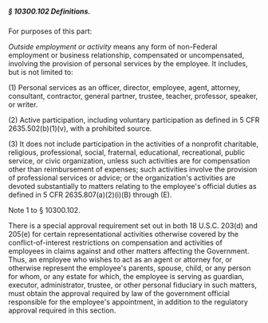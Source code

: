 ##### § 10300.102 Definitions. #####

For purposes of this part:

*Outside employment or activity* means any form of non-Federal employment or business relationship, compensated or uncompensated, involving the provision of personal services by the employee. It includes, but is not limited to:

(1) Personal services as an officer, director, employee, agent, attorney, consultant, contractor, general partner, trustee, teacher, professor, speaker, or writer.

(2) Active participation, including voluntary participation as defined in 5 CFR 2635.502(b)(1)(v), with a prohibited source.

(3) It does not include participation in the activities of a nonprofit charitable, religious, professional, social, fraternal, educational, recreational, public service, or civic organization, unless such activities are for compensation other than reimbursement of expenses; such activities involve the provision of professional services or advice; or the organization's activities are devoted substantially to matters relating to the employee's official duties as defined in 5 CFR 2635.807(a)(2)(i)(B) through (E).

Note 1 to § 10300.102.

There is a special approval requirement set out in both 18 U.S.C. 203(d) and 205(e) for certain representational activities otherwise covered by the conflict-of-interest restrictions on compensation and activities of employees in claims against and other matters affecting the Government. Thus, an employee who wishes to act as an agent or attorney for, or otherwise represent the employee's parents, spouse, child, or any person for whom, or any estate for which, the employee is serving as guardian, executor, administrator, trustee, or other personal fiduciary in such matters, must obtain the approval required by law of the government official responsible for the employee's appointment, in addition to the regulatory approval required in this section.